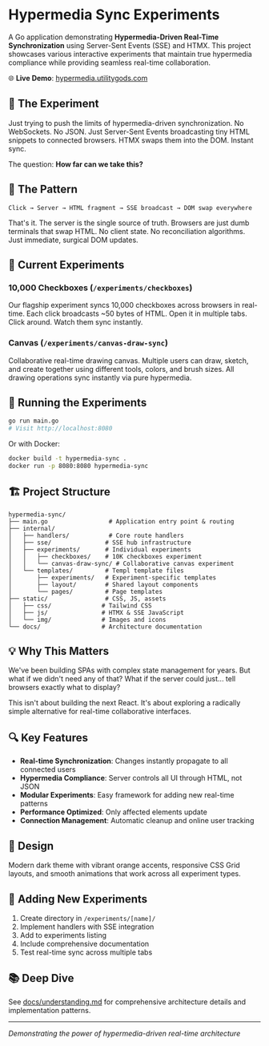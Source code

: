 # Hypermedia Sync Experiments

A Go application demonstrating **Hypermedia-Driven Real-Time Synchronization** using Server-Sent Events (SSE) and HTMX. This project showcases various interactive experiments that maintain true hypermedia compliance while providing seamless real-time collaboration.

🌐 **Live Demo**: [hypermedia.utilitygods.com](https://hypermedia.utilitygods.com)

## 🎯 The Experiment

Just trying to push the limits of hypermedia-driven synchronization. No WebSockets. No JSON. Just Server-Sent Events broadcasting tiny HTML snippets to connected browsers. HTMX swaps them into the DOM. Instant sync.

The question: **How far can we take this?**

## 🔄 The Pattern

```
Click → Server → HTML fragment → SSE broadcast → DOM swap everywhere
```

That's it. The server is the single source of truth. Browsers are just dumb terminals that swap HTML. No client state. No reconciliation algorithms. Just immediate, surgical DOM updates.

## 🧪 Current Experiments

### 10,000 Checkboxes (`/experiments/checkboxes`)
Our flagship experiment syncs 10,000 checkboxes across browsers in real-time. Each click broadcasts ~50 bytes of HTML. Open it in multiple tabs. Click around. Watch them sync instantly.

### Canvas (`/experiments/canvas-draw-sync`)
Collaborative real-time drawing canvas. Multiple users can draw, sketch, and create together using different tools, colors, and brush sizes. All drawing operations sync instantly via pure hypermedia.

## 🚀 Running the Experiments

```bash
go run main.go
# Visit http://localhost:8080
```

Or with Docker:
```bash
docker build -t hypermedia-sync .
docker run -p 8080:8080 hypermedia-sync
```

## 🏗️ Project Structure

```
hypermedia-sync/
├── main.go                 # Application entry point & routing
├── internal/
│   ├── handlers/           # Core route handlers
│   ├── sse/               # SSE hub infrastructure
│   ├── experiments/       # Individual experiments
│   │   ├── checkboxes/    # 10K checkboxes experiment
│   │   └── canvas-draw-sync/ # Collaborative canvas experiment
│   └── templates/         # Templ template files
│       ├── experiments/   # Experiment-specific templates
│       ├── layout/        # Shared layout components
│       └── pages/         # Page templates
├── static/                # CSS, JS, assets
│   ├── css/              # Tailwind CSS
│   ├── js/               # HTMX & SSE JavaScript
│   └── img/              # Images and icons
└── docs/                 # Architecture documentation
```

## 💡 Why This Matters

We've been building SPAs with complex state management for years. But what if we didn't need any of that? What if the server could just... tell browsers exactly what to display?

This isn't about building the next React. It's about exploring a radically simple alternative for real-time collaborative interfaces.

## 🔍 Key Features

- **Real-time Synchronization**: Changes instantly propagate to all connected users
- **Hypermedia Compliance**: Server controls all UI through HTML, not JSON
- **Modular Experiments**: Easy framework for adding new real-time patterns
- **Performance Optimized**: Only affected elements update
- **Connection Management**: Automatic cleanup and online user tracking

## 🎨 Design

Modern dark theme with vibrant orange accents, responsive CSS Grid layouts, and smooth animations that work across all experiment types.

## 🔮 Adding New Experiments

1. Create directory in `/experiments/[name]/`
2. Implement handlers with SSE integration
3. Add to experiments listing
4. Include comprehensive documentation
5. Test real-time sync across multiple tabs

## 📚 Deep Dive

See [docs/understanding.md](docs/understanding.md) for comprehensive architecture details and implementation patterns.

---

*Demonstrating the power of hypermedia-driven real-time architecture*